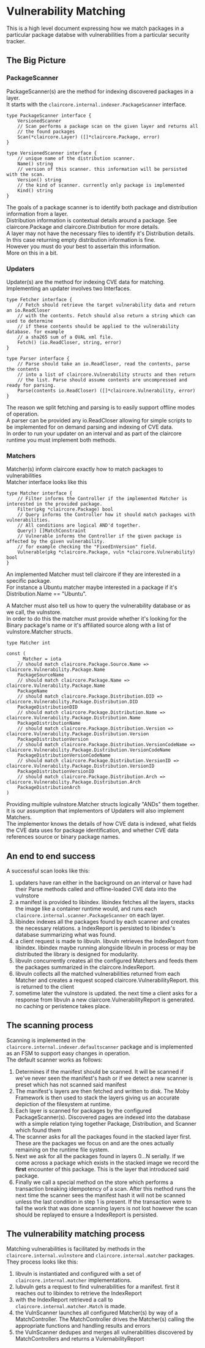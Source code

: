 # Vulnerability Matching

This is a high level document expressing how we match packages in a particular package databse with vulnerabilities from a particular security tracker.  

## The Big Picture

### PackageScanner

PackageScanner(s) are the method for indexing discovered packages in a layer.  
It starts with the `claircore.internal.indexer.PackageScanner` interface.  
```
type PackageScanner interface {
	VersionedScanner
	// Scan performs a package scan on the given layer and returns all
	// the found packages
	Scan(*claircore.Layer) ([]*claircore.Package, error)
}

type VersionedScanner interface {
	// unique name of the distribution scanner.
	Name() string
	// version of this scanner. this information will be persisted with the scan.
	Version() string
	// the kind of scanner. currently only package is implemented
	Kind() string
}
```
The goals of a package scanner is to identify both package and distribution information from a layer.  
Distribution information is contextual details around a package. See claircore.Package and claircore.Distribution for more details.  
A layer may not have the necessary files to identify it's Distribution details.  
In this case returning empty distribution information is fine.  
However you must do your best to assertain this information.  
More on this in a bit.

### Updaters

Updater(s) are the method for indexing CVE data for matching.  
Implementing an updater involves two Interfaces.  
```
type Fetcher interface {
	// Fetch should retrieve the target vulnerability data and return an io.ReadCloser
	// with the contents. Fetch should also return a string which can used to determine
	// if these contents should be applied to the vulnerability database. for example
	// a sha265 sum of a OVAL xml file.
	Fetch() (io.ReadCloser, string, error)
}

type Parser interface {
	// Parse should take an io.ReadCloser, read the contents, parse the contents
	// into a list of claircore.Vulnerability structs and then return
	// the list. Parse should assume contents are uncompressed and ready for parsing.
	Parse(contents io.ReadCloser) ([]*claircore.Vulnerability, error)
}
```

The reason we split fetching and parsing is to easily support offline modes of operation.  
A parser can be provided any io.ReadCloser allowing for simple scripts to be implemented for on demand parsing and indexing of CVE data.  
In order to run your updater on an interval and as part of the claircore runtime you must implement both methods.  

### Matchers

Matcher(s) inform claircore exactly how to match packages to vulnerabilities  
Matcher interface looks like this  
```
type Matcher interface {
	// Filter informs the Controller if the implemented Matcher is interested in the provided package.
	Filter(pkg *claircore.Package) bool
	// Query informs the Controller how it should match packages with vulnerabilities.
	// All conditions are logical AND'd together.
	Query() []MatchConstraint
	// Vulnerable informs the Controller if the given package is affected by the given vulnerability.
	// for example checking the "FixedInVersion" field.
	Vulnerable(pkg *claircore.Package, vuln *claircore.Vulnerability) bool
}
```

An implemented Matcher must tell claircore if they are interested in a specific package.   
For instance a Ubuntu matcher maybe interested in a package if it's Distribution.Name == "Ubuntu".  

A Matcher must also tell us how to query the vulnerability database or as we call, the vulnstore.  
In order to do this the matcher must provide whether it's looking for the Binary package's name or it's affiliated source along with a list of vulnstore.Matcher structs.  
```
type Matcher int

const (
	_ Matcher = iota
	// should match claircore.Package.Source.Name => claircore.Vulnerability.Package.Name
	PackageSourceName
	// should match claircore.Package.Name => claircore.Vulnerability.Package.Name
	PackageName
	// should match claircore.Package.Distribution.DID => claircore.Vulnerability.Package.Distribution.DID
	PackageDistributionDID
	// should match claircore.Package.Distribution.Name => claircore.Vulnerability.Package.Distribution.Name
	PackageDistributionName
	// should match claircore.Package.Distribution.Version => claircore.Vulnerability.Package.Distribution.Version
	PackageDistributionVersion
	// should match claircore.Package.Distribution.VersionCodeName => claircore.Vulnerability.Package.Distribution.VersionCodeName
	PackageDistributionVersionCodeName
	// should match claircore.Package.Distribution.VersionID => claircore.Vulnerability.Package.Distribution.VersionID
	PackageDistributionVersionID
	// should match claircore.Package.Distribution.Arch => claircore.Vulnerability.Package.Distribution.Arch
	PackageDistributionArch
)
```
Providing multiple vulnstore.Matcher structs logically "ANDs" them together.  
It is our assumption that implementors of Updaters will also implement Matchers.  
The implementor knows the details of how CVE data is indexed, what fields the CVE data uses for package identification, and whether CVE data references source or binary package names.  

## An end to end success

A successful scan looks like this:  

1. updaters have ran either in the background on an interval or have had their Parse methods called and offline-loaded CVE data into the vulnstore
2. a manifest is provided to libindex. libindex fetches all the layers, stacks the image like a container runtime would, and runs each `claircore.internal.scanner.PackageScanner` on each layer.
3. libindex indexes all the packages found by each scanner and creates the necessary relations. a IndexReport is persisted to libindex's database summarizing what was found.
4. a client request is made to libvuln. libvuln retrieves the IndexReport from libindex. libindex maybe running alongside libvuln in process or may be distributed the library is designed for modularity.
5. libvuln concurrently creates all the configured Matchers and feeds them the packages summarized in the claircore.IndexReport.
6. libvuln collects all the matched vulnerabilities returned from each Matcher and creates a request scoped claircore.VulnerabilityReport. this is returned to the client
7. sometime later the vulnstore is updated. the next time a client asks for a response from libvuln a new claircore.VulnerabilityReport is generated. no caching or peristence takes place.

## The scanning process

Scanning is implemented in the `claircore.internal.indexer.defaultscanner` package and is implemented as an FSM to support easy changes in operation.  
The default scanner works as follows:  

1. Determines if the manifest should be scanned. It will be scanned if we've never seen the manifest's hash or if we detect a new scanner is preset which has not scanned said manifest
2. The manifest's layers are then fetched and written to disk. The Moby Framework is then used to stack the layers giving us an accurate depiction of the filesystem at runtime. 
3. Each layer is scanned for packages by the configured PackageScanner(s). Discovered pages are indexed into the database with a simple relation tying together Package, Distribution, and Scanner which found them
4. The scanner asks for all the packages found in the stacked layer first. These are the packages we focus on and are the ones actually remaining on the runtime file system.
5. Next we ask for all the packages found in layers 0...N serially. If we come across a package which exists in the stacked image we record the **first** encounter of this package. This is the layer that introduced said package.
7. Finally we call a special method on the store which performs a transaction breaking idempotency of a scan. After this method runs the next time the scanner sees the manifest hash it will not be scanned unless the last condition in step 1 is present. If the transaction were to fail the work that was done scanning layers is not lost however the scan should be replayed to ensure a IndexReport is persisted.

## The vulnerability matching process

Matching vulnerabilities is facilitated by methods in the `claircore.internal.vulnstore` and `claircore.internal.matcher` packages. They process looks like this:  

1. libvuln is instantiated and configured with a set of `claircore.internal.matcher` implementations. 
2. lubvuln gets a request to find vulnerabilities for a manifest. first it reaches out to libindex to retrieve the IndexReport
3. with the IndexReport retrieved a call to `claircore.internal.matcher.Match` is made.
4. the VulnScanner launches all configured Matcher(s) by way of a MatchController. The MatchController drives the Matcher(s) calling the appropriate functions and handling results and errors
5. the VulnScanner dedupes and merges all vulnerabilities discovered by MatchControllers and returns a VulernabilityReport
